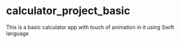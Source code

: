 # calculator_project_basic
This is a basic calculator app with touch of animation in it using Swift language
